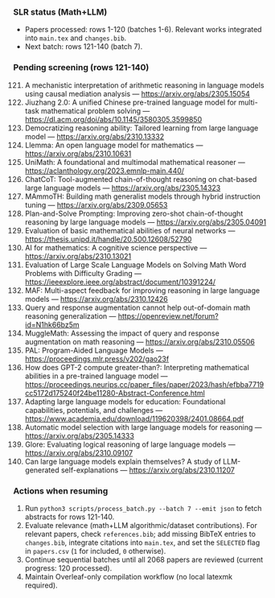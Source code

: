 ### SLR status (Math+LLM)
- Papers processed: rows 1-120 (batches 1-6). Relevant works integrated into `main.tex` and `changes.bib`.
- Next batch: rows 121-140 (batch 7).

### Pending screening (rows 121-140)
121. A mechanistic interpretation of arithmetic reasoning in language models using causal mediation analysis — https://arxiv.org/abs/2305.15054
122. Jiuzhang 2.0: A unified Chinese pre-trained language model for multi-task mathematical problem solving — https://dl.acm.org/doi/abs/10.1145/3580305.3599850
123. Democratizing reasoning ability: Tailored learning from large language model — https://arxiv.org/abs/2310.13332
124. Llemma: An open language model for mathematics — https://arxiv.org/abs/2310.10631
125. UniMath: A foundational and multimodal mathematical reasoner — https://aclanthology.org/2023.emnlp-main.440/
126. ChatCoT: Tool-augmented chain-of-thought reasoning on chat-based large language models — https://arxiv.org/abs/2305.14323
127. MAmmoTH: Building math generalist models through hybrid instruction tuning — https://arxiv.org/abs/2309.05653
128. Plan-and-Solve Prompting: Improving zero-shot chain-of-thought reasoning by large language models — https://arxiv.org/abs/2305.04091
129. Evaluation of basic mathematical abilities of neural networks — https://thesis.unipd.it/handle/20.500.12608/52790
130. AI for mathematics: A cognitive science perspective — https://arxiv.org/abs/2310.13021
131. Evaluation of Large Scale Language Models on Solving Math Word Problems with Difficulty Grading — https://ieeexplore.ieee.org/abstract/document/10391224/
132. MAF: Multi-aspect feedback for improving reasoning in large language models — https://arxiv.org/abs/2310.12426
133. Query and response augmentation cannot help out-of-domain math reasoning generalization — https://openreview.net/forum?id=N1hk66bz5m
134. MuggleMath: Assessing the impact of query and response augmentation on math reasoning — https://arxiv.org/abs/2310.05506
135. PAL: Program-Aided Language Models — https://proceedings.mlr.press/v202/gao23f
136. How does GPT-2 compute greater-than?: Interpreting mathematical abilities in a pre-trained language model — https://proceedings.neurips.cc/paper_files/paper/2023/hash/efbba7719cc5172d175240f24be11280-Abstract-Conference.html
137. Adapting large language models for education: Foundational capabilities, potentials, and challenges — https://www.academia.edu/download/119620398/2401.08664.pdf
138. Automatic model selection with large language models for reasoning — https://arxiv.org/abs/2305.14333
139. Glore: Evaluating logical reasoning of large language models — https://arxiv.org/abs/2310.09107
140. Can large language models explain themselves? A study of LLM-generated self-explanations — https://arxiv.org/abs/2310.11207

### Actions when resuming
1. Run `python3 scripts/process_batch.py --batch 7 --emit json` to fetch abstracts for rows 121-140.
2. Evaluate relevance (math+LLM algorithmic/dataset contributions). For relevant papers, check `references.bib`; add missing BibTeX entries to `changes.bib`, integrate citations into `main.tex`, and set the `SELECTED` flag in `papers.csv` (`1` for included, `0` otherwise).
3. Continue sequential batches until all 2068 papers are reviewed (current progress: 120 processed).
4. Maintain Overleaf-only compilation workflow (no local latexmk required).
